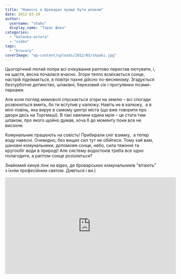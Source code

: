 ```yaml
---
title: "Навесні в Броварах краще бути шпаком"
date: 2012-03-20
author: 
  username: "shako"
  display_name: "Тарас Шако"
categories: 
  - "kolonka-avtora"
  - "video"
tags: 
  - "brovary"
coverImage: "wp-content/uploads/2012/03/shpaki.jpg"
---
```


Цьогорічний лютий попри всі очікування раптово перестав лютувати, і, на щастя, весна почалася вчасно. Згори тепло всміхається сонце, настрій піднімається, в повітрі пахне дійсно по-весняному. Згадується безтурботне дитинство, шпаківні, березовий сік і прогулянки лісами-парками.

Але коли погляд мимоволі спускається згори на землю – всі спогади розвіюються вмить, бо ти вступив у калюжу. Навіть не в калюжу,  а в міні-повінь, яка вирує в самому центрі міста (що вже говорити про двори десь на Торгмаші). В такі хвилини єдина мрія – це стати тим шпаком, про якого щойно думав, хоча б до моменту поки все не висохне.

Комунальник працюють на совість! Прибирали сніг взимку,  а тепер воду навесні. Очевидно, без вищих сил тут не обійтися. Тому хай вам, шановні комунальники, допоможе сонце, небо, сила тяжіння та кругообіг води в природі! Але систему водостоків треба все одно полагодити, а раптом сонце розізлиться?

Знайомий кинув лінк на відео, де броварських комунальників "вітають" з їхнім професійним святом. Дивіться і ви.)

<iframe width="560" height="315" src="https://www.youtube.com/embed/Recytn2UOEQ" frameborder="0" allowfullscreen></iframe>
